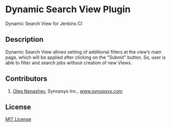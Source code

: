 Dynamic Search View Plugin
==========================

Dynamic Search View for Jenkins CI

Description
--------
Dynamic Search View allows setting of additional filters at the view’s main page, which will be applied after clicking on the "Submit" button. So, user is able to filter and search jobs without creation of new Views.

Contributors
--------
1. [Oleg Nenashev][2], Synopsys Inc., www.synopsys.com

License
--------
[MIT License][1]

[1]: http://www.opensource.org/licenses/mit-license.php
[2]: https://github.com/oleg-nenashev
